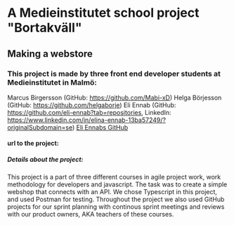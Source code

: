 # A Medieinstitutet school project "Bortakväll"
## Making a webstore
### This project is made by three front end developer students at Medieinstitutet in Malmö: 
Marcus Birgersson (GitHub: https://github.com/Mabi-xD)
Helga Börjesson (GitHub: https://github.com/helgaborje)
Eli Ennab (GitHub: https://github.com/eli-ennab?tab=repositories, LinkedIn: https://www.linkedin.com/in/elina-ennab-13ba57249/?originalSubdomain=se)
<a href="https://github.com/eli-ennab?tab=repositories" target="_blank">Eli Ennabs GitHub</a>
#### url to the project:
##### Details about the project: 
This project is a part of three different courses in agile project work, work methodology for developers and javascript. The task was to create a simple webshop that connects with an API. We chose Typescript in this project, and used Postman for testing. Throughout the project we also used GitHub projects for our sprint planning with continous sprint meetings and reviews with our product owners, AKA teachers of these courses.
